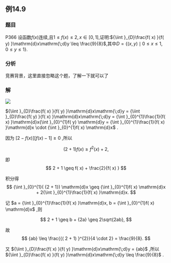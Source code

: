 ## 例14.9
### 题目
P366 设函数$f( x)$连续,且$1 \leq f( x) \leq 2, x \in \lbrack {0,1}\rbrack$,证明:${\iint }_{D}\frac{f( x) }{f( y) }\mathrm{d}x\mathrm{\;d}y \leq \frac{9}{8}$,其中$D = \{ ( {x, y}) \mid 0 \leq x \leq 1,0 \leq y \leq 1\} .$
### 分析
竞赛背景，这里直接忽略这个题，了解一下就可以了
### 解
![](https://img.hwenyi.live/202410271350026.webp)

${\iint }_{D}\frac{f( x) }{f( y) }\mathrm{d}x\mathrm{\;d}y = {\iint }_{D}\frac{f( y) }{f( x) }\mathrm{d}x\mathrm{\;d}y = {\int }_{0}^{1}\frac{1}{f( x) }\mathrm{d}x{\int }_{0}^{1}f( y) \mathrm{d}y = {\int }_{0}^{1}\frac{1}{f( x) }\mathrm{d}x \cdot {\int }_{0}^{1}f( x) \mathrm{d}x$ .

因为 $\lbrack {2 - f( x) }\rbrack \lbrack {f( x) - 1}\rbrack \geq 0$ ,所以

$$
( {2 + 1}) f( x) \geq {f}^{2}( x) + 2,
$$

即
$$
2 + 1 \geq f( x) + \frac{2}{f( x) }
$$

积分得
$$
{\int }_{0}^{1}( {2 + 1}) \mathrm{d}x \geq {\int }_{0}^{1}f( x) \mathrm{d}x + 2{\int }_{0}^{1}\frac{1}{f( x) }\mathrm{d}x.
$$

记 $a = {\int }_{0}^{1}\frac{1}{f( x) }\mathrm{d}x, b = {\int }_{0}^{1}f( x) \mathrm{d}x$ ,则

$$
2 + 1 \geq b + {2a} \geq 2\sqrt{2ab},
$$

故
$$
{ab} \leq \frac{{( 2 + 1) }^{2}}{4 \cdot 2} = \frac{9}{8}.
$$

又 ${\iint }_{D}\frac{f( x) }{f( y) }\mathrm{d}x\mathrm{\;d}y = {ab}$ ,所以 ${\iint }_{D}\frac{f( x) }{f( y) }\mathrm{d}x\mathrm{\;d}y \leq \frac{9}{8}$ .
